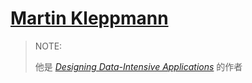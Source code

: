 # [Martin Kleppmann](https://martin.kleppmann.com/)

> NOTE: 
>
> 他是 [*Designing Data-Intensive Applications*](http://dataintensive.net/) 的作者

